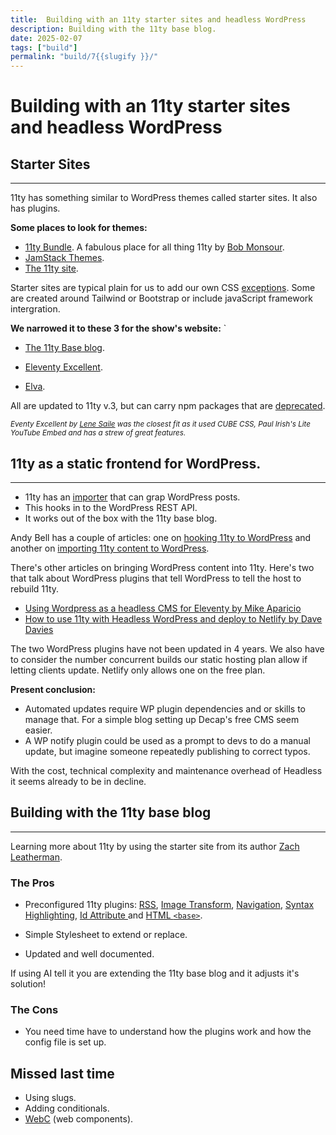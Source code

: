 ```yaml
---
title:  Building with an 11ty starter sites and headless WordPress
description: Building with the 11ty base blog.
date: 2025-02-07
tags: ["build"]
permalink: "build/7{{slugify }}/"
---
```

# Building with an 11ty starter sites and headless WordPress



## Starter Sites
----------------------------------------
11ty has something similar to WordPress themes called starter sites. It also has plugins.

**Some places to look for themes:**

*   [11ty Bundle](https://11tybundle.dev/starters/). A fabulous place for all thing 11ty by [Bob Monsour](https://bobmonsour.com/).
*   [JamStack Themes](https://jamstackthemes.dev/#ssg=eleventy).
*   [The 11ty site](https://www.11ty.dev/docs/starter/).

Starter sites are typical plain for us to add our own CSS [exceptions](https://github.com/CloudCannon/campus-spark-bookshop-template). Some are created around Tailwind or Bootstrap or include javaScript framework intergration.

**We narrowed it to these 3 for the show's website:**
`
*   [The 11ty Base blog](https://github.com/11ty/eleventy-base-blog).
    
*   [Eleventy Excellent](https://github.com/madrilene/eleventy-excellent).
    
*   [Elva](https://github.com/scottsweb/elva).
    

All are updated to 11ty v.3, but can carry npm packages that are [deprecated](https://www.npmjs.com/package/inflight).

<small>*Eventy Excellent by [Lene Saile](https://www.lenesaile.com/en/) was the closest fit as it used CUBE CSS, Paul Irish's Lite YouTube Embed and has a strew of great features.*</small>


## 11ty as a static frontend for WordPress.
----------------------------------------

*   11ty has an [importer](https://www.11ty.dev/docs/migrate/wordpress/#use-@11ty/import) that can grap WordPress posts.
*   This hooks in to the WordPress REST API.
*   It works out of the box with the 11ty base blog.

Andy Bell has a couple of articles: one on [hooking 11ty to WordPress](https://bell.bz/i-hooked-up-eleventy-to-wordpress-api/) and another on [importing 11ty content to WordPress](https://bell.bz/importing-eleventy-content-into-wordpress/).

There's other articles on bringing WordPress content into 11ty. Here's two that talk about WordPress plugins that tell WordPress to tell the host to rebuild 11ty.

*   [Using Wordpress as a headless CMS for Eleventy by Mike Aparicio](https://www.mikeaparicio.com/posts/2023-11-07-using-wordpress-as-a-headless-cms-for-eleventy/)
*   [How to use 11ty with Headless WordPress and deploy to Netlify by Dave Davies](https://davedavies.dev/post/how-to-use-11ty-with-headless-wordpress/)

The two WordPress plugins have not been updated in 4 years. We also have to consider the number concurrent builds our static hosting plan allow if letting clients update. Netlify only allows one on the free plan.

**Present conclusion:**

- Automated updates require WP plugin dependencies and or skills to manage that. For a simple blog setting up Decap's free CMS seem easier.
- A WP notify plugin could be used as a prompt to devs to do a manual update, but imagine someone repeatedly publishing to correct typos.

With the cost, technical complexity and maintenance overhead of Headless it seems already to be in decline. 



## Building with the 11ty base blog
----------------------------------------
Learning more about 11ty by using the starter site from its author [Zach Leatherman](https://www.zachleat.com/).

### The Pros

- Preconfigured 11ty plugins: [RSS](https://www.11ty.dev/docs/plugins/rss/), [Image Transform](https://www.11ty.dev/docs/plugins/image/), [Navigation](https://www.11ty.dev/docs/plugins/navigation/),  [Syntax Highlighting](https://www.11ty.dev/docs/plugins/syntaxhighlight/), [Id Attribute ](https://www.11ty.dev/docs/plugins/id-attribute/) and [HTML `<base>`](https://www.11ty.dev/docs/plugins/html-base/).

- Simple Stylesheet to extend or replace.
- Updated and well documented.

If using AI tell it you are extending the 11ty base blog and it adjusts it's solution! 

### The Cons

- You need time have to understand how the plugins work and how the config file is set up.

## Missed last time

- Using slugs.
- Adding conditionals.
- [WebC](https://www.11ty.dev/docs/languages/webc/) (web components).